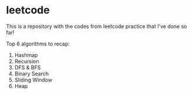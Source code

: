 # leetcode

This is a repository with the codes from leetcode practice that I've done so far!

Top 6 algorithms to recap: <br />

1. Hashmap <br />
2. Recursion <br />
3. DFS & BFS <br />
4. Binary Search <br />
5. Sliding Window <br />
6. Heap <br />